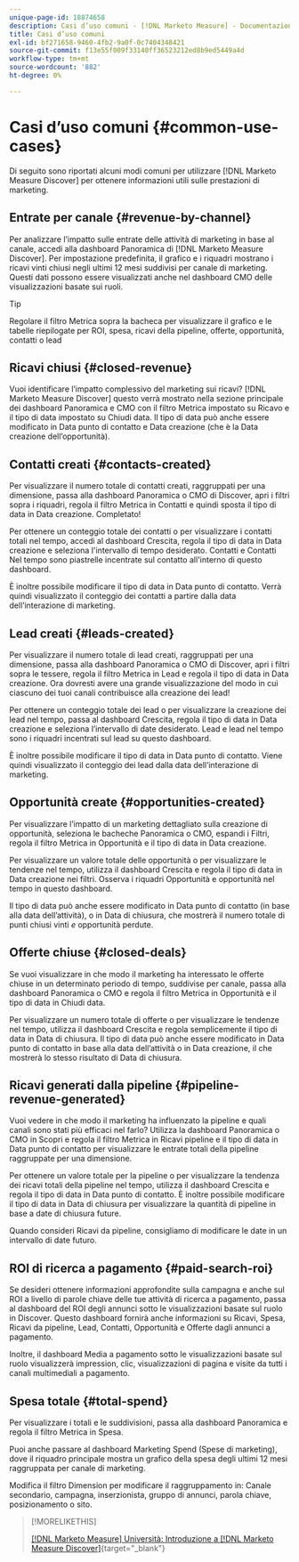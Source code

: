 ```yaml
---
unique-page-id: 18874658
description: Casi d’uso comuni - [!DNL Marketo Measure] - Documentazione del prodotto
title: Casi d’uso comuni
exl-id: bf271658-9460-4fb2-9a0f-0c7404348421
source-git-commit: f13e55f009f33140ff36523212ed8b9ed5449a4d
workflow-type: tm+mt
source-wordcount: '882'
ht-degree: 0%

---
```


# Casi d’uso comuni {#common-use-cases}

Di seguito sono riportati alcuni modi comuni per utilizzare [!DNL Marketo Measure Discover] per ottenere informazioni utili sulle prestazioni di marketing.

## Entrate per canale {#revenue-by-channel}

Per analizzare l’impatto sulle entrate delle attività di marketing in base al canale, accedi alla dashboard Panoramica di [!DNL Marketo Measure Discover]. Per impostazione predefinita, il grafico e i riquadri mostrano i ricavi vinti chiusi negli ultimi 12 mesi suddivisi per canale di marketing. Questi dati possono essere visualizzati anche nel dashboard CMO delle visualizzazioni basate sui ruoli.

>[!TIP]
>
>Regolare il filtro Metrica sopra la bacheca per visualizzare il grafico e le tabelle riepilogate per ROI, spesa, ricavi della pipeline, offerte, opportunità, contatti o lead

## Ricavi chiusi {#closed-revenue}

Vuoi identificare l’impatto complessivo del marketing sui ricavi? [!DNL Marketo Measure Discover] questo verrà mostrato nella sezione principale dei dashboard Panoramica e CMO con il filtro Metrica impostato su Ricavo e il tipo di data impostato su Chiudi data. Il tipo di data può anche essere modificato in Data punto di contatto e Data creazione (che è la Data creazione dell’opportunità).

## Contatti creati {#contacts-created}

Per visualizzare il numero totale di contatti creati, raggruppati per una dimensione, passa alla dashboard Panoramica o CMO di Discover, apri i filtri sopra i riquadri, regola il filtro Metrica in Contatti e quindi sposta il tipo di data in Data creazione. Completato!

Per ottenere un conteggio totale dei contatti o per visualizzare i contatti totali nel tempo, accedi al dashboard Crescita, regola il tipo di data in Data creazione e seleziona l&#39;intervallo di tempo desiderato. Contatti e Contatti Nel tempo sono piastrelle incentrate sul contatto all&#39;interno di questo dashboard.

È inoltre possibile modificare il tipo di data in Data punto di contatto. Verrà quindi visualizzato il conteggio dei contatti a partire dalla data dell’interazione di marketing.

## Lead creati {#leads-created}

Per visualizzare il numero totale di lead creati, raggruppati per una dimensione, passa alla dashboard Panoramica o CMO di Discover, apri i filtri sopra le tessere, regola il filtro Metrica in Lead e regola il tipo di data in Data creazione. Ora dovresti avere una grande visualizzazione del modo in cui ciascuno dei tuoi canali contribuisce alla creazione dei lead!

Per ottenere un conteggio totale dei lead o per visualizzare la creazione dei lead nel tempo, passa al dashboard Crescita, regola il tipo di data in Data creazione e seleziona l’intervallo di date desiderato. Lead e lead nel tempo sono i riquadri incentrati sul lead su questo dashboard.

È inoltre possibile modificare il tipo di data in Data punto di contatto. Viene quindi visualizzato il conteggio dei lead dalla data dell’interazione di marketing.

## Opportunità create {#opportunities-created}

Per visualizzare l’impatto di un marketing dettagliato sulla creazione di opportunità, seleziona le bacheche Panoramica o CMO, espandi i Filtri, regola il filtro Metrica in Opportunità e il tipo di data in Data creazione.

Per visualizzare un valore totale delle opportunità o per visualizzare le tendenze nel tempo, utilizza il dashboard Crescita e regola il tipo di data in Data creazione nei filtri. Osserva i riquadri Opportunità e opportunità nel tempo in questo dashboard.

Il tipo di data può anche essere modificato in Data punto di contatto (in base alla data dell’attività), o in Data di chiusura, che mostrerà il numero totale di punti chiusi vinti _e_ opportunità perdute.

## Offerte chiuse {#closed-deals}

Se vuoi visualizzare in che modo il marketing ha interessato le offerte chiuse in un determinato periodo di tempo, suddivise per canale, passa alla dashboard Panoramica o CMO e regola il filtro Metrica in Opportunità e il tipo di data in Chiudi data.

Per visualizzare un numero totale di offerte o per visualizzare le tendenze nel tempo, utilizza il dashboard Crescita e regola semplicemente il tipo di data in Data di chiusura. Il tipo di data può anche essere modificato in Data punto di contatto in base alla data dell’attività o in Data creazione, il che mostrerà lo stesso risultato di Data di chiusura.

## Ricavi generati dalla pipeline {#pipeline-revenue-generated}

Vuoi vedere in che modo il marketing ha influenzato la pipeline e quali canali sono stati più efficaci nel farlo? Utilizza la dashboard Panoramica o CMO in Scopri e regola il filtro Metrica in Ricavi pipeline e il tipo di data in Data punto di contatto per visualizzare le entrate totali della pipeline raggruppate per una dimensione.

Per ottenere un valore totale per la pipeline o per visualizzare la tendenza dei ricavi totali della pipeline nel tempo, utilizza il dashboard Crescita e regola il tipo di data in Data punto di contatto. È inoltre possibile modificare il tipo di data in Data di chiusura per visualizzare la quantità di pipeline in base a date di chiusura future.

Quando consideri Ricavi da pipeline, consigliamo di modificare le date in un intervallo di date futuro.

## ROI di ricerca a pagamento {#paid-search-roi}

Se desideri ottenere informazioni approfondite sulla campagna e anche sul ROI a livello di parole chiave delle tue attività di ricerca a pagamento, passa al dashboard del ROI degli annunci sotto le visualizzazioni basate sul ruolo in Discover. Questo dashboard fornirà anche informazioni su Ricavi, Spesa, Ricavi da pipeline, Lead, Contatti, Opportunità e Offerte dagli annunci a pagamento.

Inoltre, il dashboard Media a pagamento sotto le visualizzazioni basate sul ruolo visualizzerà impression, clic, visualizzazioni di pagina e visite da tutti i canali multimediali a pagamento.

## Spesa totale {#total-spend}

Per visualizzare i totali e le suddivisioni, passa alla dashboard Panoramica e regola il filtro Metrica in Spesa.

Puoi anche passare al dashboard Marketing Spend (Spese di marketing), dove il riquadro principale mostra un grafico della spesa degli ultimi 12 mesi raggruppata per canale di marketing.

Modifica il filtro Dimension per modificare il raggruppamento in: Canale secondario, campagna, inserzionista, gruppo di annunci, parola chiave, posizionamento o sito.

>[!MORELIKETHIS]
>
>[[!DNL Marketo Measure] Università: Introduzione a [!DNL Marketo Measure Discover]](https://universityonline.marketo.com/courses/bizible-discover/#/page/5c645586a7863a73ad3b23e6){target=&quot;_blank&quot;}
